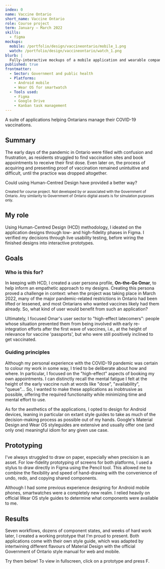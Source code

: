 ```yaml
---
index: 0
name: Vaccine Ontario
short_name: Vaccine Ontario
role: Course project
term: January – March 2022
skills:
  - figma
mockups:
  mobile: /portfolio/design/vaccineontario/mobile_1.png
  watch: /portfolio/design/vaccineontario/watch_1.png
blurb: |
  Fully-interactive mockups of a mobile application and wearable companion app, helping Ontario residents manage their COVID-19 vaccine appointments and certificates.
published: true
frontmatter:
  - Sector: Government and public health
  - Platforms:
    - Android mobile
    - Wear OS for smartwatch
  - Tools used:
    - Figma
    - Google Drive
    - Kanban task management
---
```

A suite of applications helping Ontarians manage their COVID-19 vaccinations.

## Summary
The early days of the pandemic in Ontario were filled with confusion and frustration, as residents struggled to find vaccination sites and book appointments to receive their first dose. Even later on, the process of acquiring and presenting proof of vaccination remained unintuitive and difficult, until the practice was dropped altogether.

Could using Human-Centred Design have provided a better way?

<sub>Created for course project. Not developed by or associated with the Government of Ontario. Any similarity to Government of Ontario digital assets is for simulation purposes only.</sub>

## My role
Using Human-Centred Design (HCD) methodology, I ideated on the application designs through low- and high-fidelity phases in Figma. I verified my decisions through live usability testing, before wiring the finished designs into interactive prototypes.

## Goals
### Who is this for?
In keeping with HCD, I created a user persona profile, **On-the-Go Omar**, to help inform an empathetic approach to my designs. Creating this persona proved a challenge in context: when the project was taking place in March 2022, many of the major pandemic-related restrictions in Ontario had been lifted or lessened, and most Ontarians who wanted vaccines likely had them already. So, what kind of user would benefit from such an application?

Ultimately, I focused Omar's user sector to "high-effect latecomers": people whose situation prevented them from being involved with early re-integration efforts after the first wave of vaccines, i.e., at the height of relevance for vaccine 'passports', but who were still positively inclined to get vaccinated.

### Guiding principles
Although my personal experience with the COVID-19 pandemic was certain to colour my work in some way, I tried to be deliberate about how and where. In particular, I focused on the "high-effect" aspects of booking my own appointments. I can distinctly recall the mental fatigue I felt at the height of the early vaccine rush at words like "dose", "availability", "queue"... So, I wanted to make these applications as inobtrusive as possible, offering the required functionality while minimizing time and mental effort to use.

As for the aesthetics of the applications, I opted to design for Android devices, leaning in particular on extant style guides to take as much of the decision-making process as possible out of my hands. Google's Material Design and Wear OS styleguides are extensive and usually offer one (and only one) meaningful idiom for any given use case.

## Prototyping
I've always struggled to draw on paper, especially when precision is an asset. For low-fidelity prototyping of screens for both platforms, I used a stylus to draw directly in Figma using the Pencil tool. This allowed me to combine the flexibility and speed of hand-drawing with the convenience of undo, redo, and copying shared components.

<figure id="vaccine-lofi-mobile"></figure>
<figure id="vaccine-lofi-watch"></figure>

Although I had some previous experience designing for Android mobile phones, smartwatches were a completely new realm. I relied heavily on official Wear OS style guides to determine what components were available to me.

## Results
Seven workflows, dozens of component states, and weeks of hard work later, I created a working prototype that I'm proud to present. Both applications come with their own style guide, which was adapted by intertwining different flavours of Material Design with the official Government of Ontario style manual for web and mobile.

Try them below! To view in fullscreen, click on a prototype and press F.

<figure id="vaccine-prototypes"></figure>